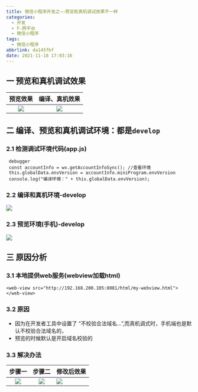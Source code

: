 ```yaml
---
title: 微信小程序开发之——预览和真机调试效果不一样
categories:
  - 开发
  - F-跨平台
  - 微信小程序
tags:
  - 微信小程序
abbrlink: da145fbf
date: 2021-11-18 17:03:16
---
```

## 一 预览和真机调试效果

| 预览效果 | 编译、真机效果 |
| :------: | :------------: |
|  ![][1]  |     ![][2]     |

<!--more-->

## 二 编译、预览和真机调试环境：都是`develop`

### 2.1 检测调试环境代码(app.js)

```
 debugger
 const accountInfo = wx.getAccountInfoSync(); //查看环境
 this.globalData.envVersion = accountInfo.miniProgram.envVersion
 console.log("编译环境：" + this.globalData.envVersion);
```

### 2.2 编译和真机环境-develop

![][3]

### 2.3 预览环境(手机)-develop
![][4]

## 三 原因分析


### 3.1 本地提供web服务(webview加载html)

```
<web-view src="http://192.168.200.105:8081/html/my-webview.html"></web-view>
```

### 3.2 原因

* 因为在开发者工具中设置了 “不校验合法域名...”,而真机调式时，手机端也是默认不校验合法域名的，
* 预览的时候默认是开启域名校验的

### 3.3 解决办法

| 步骤一 | 步骤二 | 修改后效果 |
| :----: | :----: | ---------- |
| ![][5] | ![][6] |   ![][7]         |



[1]:https://cdn.staticaly.com/gh/PGzxc/CDN/master/blog-wechat/wechat-develop-environ-preview.gif
[2]:https://cdn.staticaly.com/gh/PGzxc/CDN/master/blog-wechat/wechat-develop-environ-phone-preview.gif
[3]:https://cdn.staticaly.com/gh/PGzxc/CDN/master/blog-wechat/wechat-environment-build-type.png
[4]:https://cdn.staticaly.com/gh/PGzxc/CDN/master/blog-wechat/wechat-develop-preview-build.png
[5]:https://cdn.staticaly.com/gh/PGzxc/CDN/master/blog-wechat/wechat-developer-environment-tools-open.png
[6]:https://cdn.staticaly.com/gh/PGzxc/CDN/master/blog-wechat/wechat-developer-environment-tools-open-debug.png
[7]:https://cdn.staticaly.com/gh/PGzxc/CDN/master/blog-wechat/wechat-develop-environ-phone-view.png